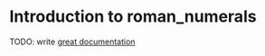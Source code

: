 # Introduction to roman_numerals

TODO: write [great documentation](http://jacobian.org/writing/great-documentation/what-to-write/)
